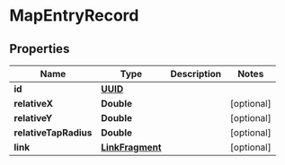 
# MapEntryRecord

## Properties
Name | Type | Description | Notes
------------ | ------------- | ------------- | -------------
**id** | [**UUID**](UUID.md) |  | 
**relativeX** | **Double** |  |  [optional]
**relativeY** | **Double** |  |  [optional]
**relativeTapRadius** | **Double** |  |  [optional]
**link** | [**LinkFragment**](LinkFragment.md) |  |  [optional]




